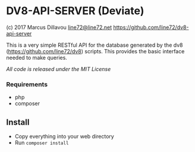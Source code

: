 # DV8-API-SERVER (Deviate)

(c) 2017 Marcus Dillavou <line72@line72.net>
https://github.com/line72/dv8-api-server

This is a very simple RESTful API for the database generated by the
dv8 (https://github.com/line72/dv8) scripts. This provides the basic
interface needed to make queries.

*All code is released under the MIT License*

### Requirements

 * php
 * composer

## Install

 * Copy everything into your web directory
 * Run `composer install`

